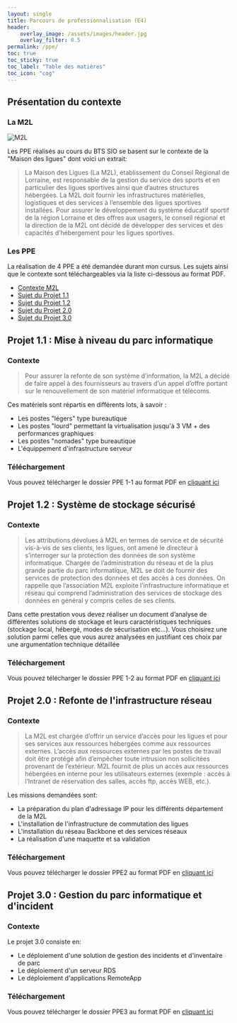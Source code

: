 ```yaml
---
layout: single
title: Parcours de professionnalisation (E4)
header:
    overlay_image: /assets/images/header.jpg
    overlay_filter: 0.5
permalink: /ppe/
toc: true
toc_sticky: true
toc_label: "Table des matières"
toc_icon: "cog"
---
```

## Présentation du contexte

### La M2L
![M2L](/bts/assets/images/m2l.png)

Les PPE réalisés au cours du BTS SIO se basent sur le contexte de la "Maison des ligues" dont voici un extrait:

> La Maison des Ligues (La M2L), établissement du Conseil Régional de Lorraine, est responsable de la gestion du service des sports et en particulier des ligues sportives ainsi que d’autres structures hébergées. La M2L doit fournir les infrastructures matérielles, logistiques et des services à l’ensemble des ligues sportives installées. Pour assurer le développement du système éducatif sportif de la région Lorraine et des offres aux usagers, le conseil régional et la direction de la M2L ont décidé de développer des services et des capacités d’hébergement pour les ligues sportives.

### Les PPE
La réalisation de 4 PPE a été demandée durant mon cursus. Les sujets ainsi que le contexte sont téléchargeables via la liste ci-dessous au format PDF.

- [Contexte M2L](/bts/assets/files/ppe/m2l-organisation.pdf)
- [Sujet du Projet 1.1](/bts/assets/files/ppe/ppe1-1.pdf)
- [Sujet du Projet 1.2](/bts/assets/files/ppe/ppe1-2.pdf)
- [Sujet du Projet 2.0](/bts/assets/files/ppe/ppe2.pdf)
- [Sujet du Projet 3.0](/bts/assets/files/ppe/ppe3.pdf)

## Projet 1.1 : Mise à niveau du parc informatique

### Contexte

> Pour assurer la refonte de son système d’information, la M2L a décidé de faire appel à des
fournisseurs au travers d’un appel d’offre portant sur le renouvellement de son matériel
informatique et télécoms. 

Ces matériels sont répartis en différents lots, à savoir :

 - Les postes "légers" type bureautique
 - Les postes "lourd" permettant la virtualisation jusqu'à 3 VM + des performances graphiques
 - Les postes "nomades" type bureautique
 - L'équippement d'infrastructure serveur

### Téléchargement

Vous pouvez télécharger le dossier PPE 1-1 au format PDF en [cliquant ici](/bts/assets/files/ppe/a_ppe1-1.pdf)

## Projet 1.2 : Système de stockage sécurisé

### Contexte

> Les attributions dévolues à M2L en termes de service et de sécurité vis-à-vis de ses clients, les ligues, ont amené le directeur à s’interroger sur la protection des données de son système informatique. Chargée de l’administration du réseau et de la plus grande partie du parc informatique, M2L se doit de fournir des services de protection des données et des accès à ces données. On rappelle que l’association M2L exploite l’infrastructure informatique et réseau qui comprend l’administration des services de stockage des données en général y compris celles de ses clients.

Dans cette prestation vous devez réaliser un document d’analyse de différentes solutions de stockage et leurs caractéristiques techniques (stockage local, hébergé, modes de sécurisation etc…). Vous choisirez une solution parmi celles que vous aurez analysées en justifiant ces choix par une argumentation technique détaillée

### Téléchargement

Vous pouvez télécharger le dossier PPE 1-2 au format PDF en [cliquant ici](/bts/assets/files/ppe/a_ppe1-2.pdf)

## Projet 2.0 : Refonte de l'infrastructure réseau

### Contexte

> La M2L est chargée d’offrir un service d’accès pour les ligues et pour ses services aux ressources
hébergées comme aux ressources externes. L’accès aux ressources externes par les postes de travail
doit être protégé afin d’empêcher toute intrusion non sollicitées provenant de l’extérieur.
M2L fournit de plus un accès aux ressources hébergées en interne pour les utilisateurs externes
(exemple : accès à l’Intranet de réservation des salles, accès ftp, accès WEB, etc.).

Les missions demandées sont:

 - La préparation du plan d'adressage IP pour les différents département de la M2L
 - L'installation de l'infrastructure de commutation des ligues
 - L'installation du réseau Backbone et des services réseaux
 - La réalisation d'une maquette et sa validation

### Téléchargement

Vous pouvez télécharger le dossier PPE2 au format PDF en [cliquant ici](/bts/assets/files/ppe/a_ppe2.pdf)

## Projet 3.0 : Gestion du parc informatique et d'incident

### Contexte

Le projet 3.0 consiste en:

 - Le déploiement d'une solution de gestion des incidents et d'inventaire de parc
 - Le déploiement d'un serveur RDS
 - Le déploiement d'applications RemoteApp

### Téléchargement

Vous pouvez télécharger le dossier PPE3 au format PDF en [cliquant ici](/bts/assets/files/ppe/a_ppe3.pdf)